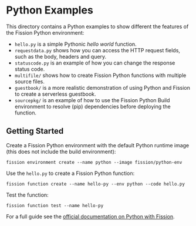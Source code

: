 # Python Examples

This directory contains a Python examples to show different the features of the Fission Python environment:
- `hello.py` is a simple Pythonic _hello world_ function.
- `requestdata.py` shows how you can access the HTTP request fields, such as the body, headers and query.
- `statuscode.py` is an example of how you can change the response status code.
- `multifile/` shows how to create Fission Python functions with multiple source files.
- `guestbook/` is a more realistic demonstration of using Python and Fission to create a serverless guestbook.
- `sourcepkg/` is an example of how to use the Fission Python Build environment to resolve (pip) dependencies 
  before deploying the function.

## Getting Started

Create a Fission Python environment with the default Python runtime image (this does not include the build environment):
```
fission environment create --name python --image fission/python-env
```

Use the `hello.py` to create a Fission Python function:
```
fission function create --name hello-py --env python --code hello.py 
```

Test the function:
```
fission function test --name hello-py
```

For a full guide see the [official documentation on Python with Fission](https://docs.fission.io/languages/python/).
